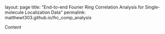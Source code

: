 layout: page
title: "End-to-end Fourier Ring Correlation Analysis for Single-molecule Localization Data"
permalink: matthewt303.github.io/frc_comp_analysis

Content
